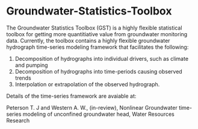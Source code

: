 Groundwater-Statistics-Toolbox
==============================

The Groundwater Statistics Toolbox (GST) is a highly flexible statistical toolbox for getting more quantitiative value from groundwater monitoring data. Currently, the toolbox contains a highly flexible groundwater hydrograph time-series modeling framework that facilitates the following:

1. Decomposition of hydrographs into individual drivers, such as climate and pumping
2. Decomposition of hydrographs into time-periods causing observed trends
3. Interpolation or extrapolation of the observed hydrograph.

Details of the time-series framework are avaiable at:

Peterson T. J and Western A. W., (in-review), Nonlinear Groundwater time-series modeling of unconfined groundwater head, Water Resources Research


